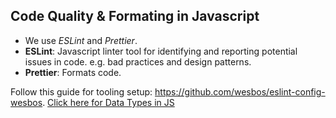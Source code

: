 ## Code Quality & Formating in Javascript

- We use *ESLint* and *Prettier*.
- **ESLint**: Javascript linter tool for identifying and reporting potential issues  in code. 
e.g. bad practices and design patterns.
- **Prettier**: Formats code.

Follow this guide for tooling setup: https://github.com/wesbos/eslint-config-wesbos.
[Click here for Data Types in JS](04-DataType.md)
